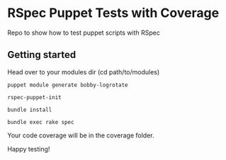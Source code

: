 RSpec Puppet Tests with Coverage
==============

Repo to show how to test puppet scripts with RSpec

Getting started
----------

Head over to your modules dir (cd path/to/modules)

    puppet module generate bobby-logrotate

    rspec-puppet-init

    bundle install

    bundle exec rake spec

Your code coverage will be in the coverage folder.

Happy testing!
